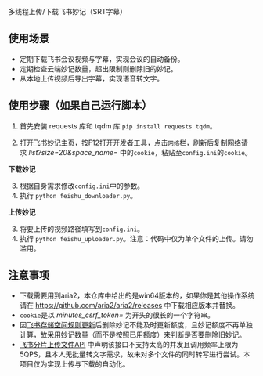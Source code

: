 多线程上传/下载飞书妙记（SRT字幕）

## 使用场景

- 定期下载飞书会议视频与字幕，实现会议的自动备份。
- 定期检查云端妙记数量，超出限制则删除旧的妙记。
- 从本地上传视频后导出字幕，实现语音转文字。

## 使用步骤（如果自己运行脚本）

1. 首先安装 requests 库和 tqdm 库 `pip install requests tqdm`。
  
2. 打开[飞书妙记主页](https://meetings.feishu.cn/minutes/home)，按F12打开开发者工具，点击`网络`栏，刷新后复制网络请求 *list?size=20&space_name=* 中的`cookie`，粘贴至`config.ini`的`cookie`。

**下载妙记**

3. 根据自身需求修改`config.ini`中的参数。
4. 执行 `python feishu_downloader.py`。

**上传妙记**

3. 将要上传的视频路径填写到`config.ini`。
4. 执行 `python feishu_uploader.py`。注意：代码中仅为单个文件的上传。请勿滥用。

## 注意事项

- 下载需要用到aria2，本仓库中给出的是win64版本的，如果你是其他操作系统请在 https://github.com/aria2/aria2/releases 中下载相应版本并替换。
- `cookie`是以 *minutes_csrf_token=* 为开头的很长的一个字符串。
- 因[飞书存储空间规则更新](https://www.feishu.cn/announcement/pricing-adjustment2024)后删除妙记不能及时更新额度，且妙记额度不再单独计算，故采用妙记数量（而不是按照已用额度）来判断是否要删除旧妙记。
- [飞书分片上传文件API](https://open.feishu.cn/document/server-docs/docs/drive-v1/upload/multipart-upload-file-/introduction) 中声明该接口不支持太高的并发且调用频率上限为5QPS，且本人无批量转文字需求，故未对多个文件的同时转写进行尝试。本项目仅为实现上传与下载的自动化。
